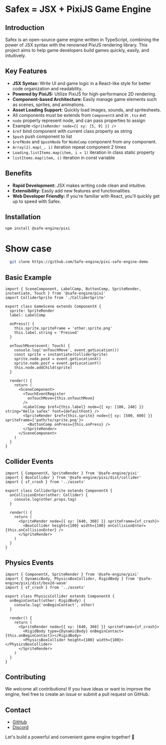 # Safex = JSX + PixiJS Game Engine

## Introduction

Safex is an open-source game engine written in TypeScript, combining the power of JSX syntax with the renowned PixiJS rendering library. This project aims to help game developers build games quickly, easily, and intuitively.

## Key Features

- **JSX Syntax:** Write UI and game logic in a React-like style for better code organization and readability.
- **Powered by PixiJS:** Utilize PixiJS for high-performance 2D rendering.
- **Component-based Architecture:** Easily manage game elements such as scenes, sprites, and animations.
- **Asset Loading Support:** Quickly load images, sounds, and spritesheets.
- All components must be extends from `ComponentX` and in `.tsx` ext
- `node` property represent node, and can pass properties to assign
- Example `<SpriteRender node={{ xy: [5, 9] }} />`
- `$ref` bind component with current class property as string
- `$push` push component to list
- `$refNode` and `$pushNode` for `NodeComp` component from any component.
- `Array(2).map(_, i)` iteration repeat component 2 times
- `Loading.listItems.map(item, i = 1)` iteration in class static property
- `listItems.map(item, i)` iteration in const variable

## Benefits

- **Rapid Development:** JSX makes writing code clean and intuitive.
- **Extensibility:** Easily add new features and functionalities.
- **Web Developer Friendly:** If you're familiar with React, you'll quickly get up to speed with Safex.

## Installation

```sh
npm install @safe-engine/pixi
```

# Show case

```sh
  git clone https://github.com/Safe-engine/pixi-safe-engine-demo
```

## Basic Example

```tsx GameScene.tsx
import { SceneComponent, LabelComp, ButtonComp, SpriteRender, instantiate, Touch } from '@safe-engine/pixi'
import ColliderSprite from './ColliderSprite'

export class GameScene extends ComponentX {
  sprite: SpriteRender
  label: LabelComp

  onPress() {
    this.sprite.spriteFrame = 'other.sprite.png'
    this.label.string = 'Pressed'
  }

  onTouchMove(event: Touch) {
    console.log('onTouchMove', event.getLocation())
    const sprite = instantiate(ColliderSprite)
    sprite.node.posX = event.getLocationX()
    sprite.node.posY = event.getLocationY()
    this.node.addChild(sprite)
  }

  render() {
    return (
      <SceneComponent>
        <TouchEventRegister
          onTouchMove={this.onTouchMove}
        />
        <LabelComp $ref={this.label} node={{ xy: [106, 240] }} string="Hello safex" font={defaultFont} />
        <SpriteRender $ref={this.sprite} node={{ xy: [500, 600] }} spriteFrame={'path/to/sprite.png'}>
          <ButtonComp onPress={this.onPress} />
        </SpriteRender>
      </SceneComponent>
    )
  }
}
```

## Collider Events

```tsx
import { ComponentX, SpriteRender } from '@safe-engine/pixi'
import { BoxCollider } from '@safe-engine/pixi/dist/collider'
import { sf_crash } from '../assets'

export class ColliderSprite extends ComponentX {
  onCollisionEnter(other: Collider) {
    console.log(other.props.tag)
  }

  render() {
    return (
      <SpriteRender node={{ xy: [640, 360] }} spriteFrame={sf_crash}>
        <BoxCollider height={100} width={100} onCollisionEnter={this.onCollisionEnter} />
      </SpriteRender>
    )
  }
}
```

## Physics Events

```tsx
import { ComponentX, SpriteRender } from '@safe-engine/pixi'
import { DynamicBody, PhysicsBoxCollider, RigidBody } from '@safe-engine/pixi/dist/box2d-wasm'
import { sf_crash } from '../assets'

export class PhysicsCollider extends ComponentX {
  onBeginContact(other: RigidBody) {
    console.log('onBeginContact', other)
  }

  render() {
    return (
      <SpriteRender node={{ xy: [640, 360] }} spriteFrame={sf_crash}>
        <RigidBody type={DynamicBody} onBeginContact={this.onBeginContact}></RigidBody>
        <PhysicsBoxCollider height={100} width={100}></PhysicsBoxCollider>
      </SpriteRender>
    )
  }
}
```

## Contributing

We welcome all contributions! If you have ideas or want to improve the engine, feel free to create an issue or submit a pull request on GitHub.

## Contact

- [GitHub](https://github.com/Safe-engine/safex-pixi)
- [Discord](https://discord.com/channels/1344214207268388979/1344214208044208140)

Let's build a powerful and convenient game engine together! 🚀
